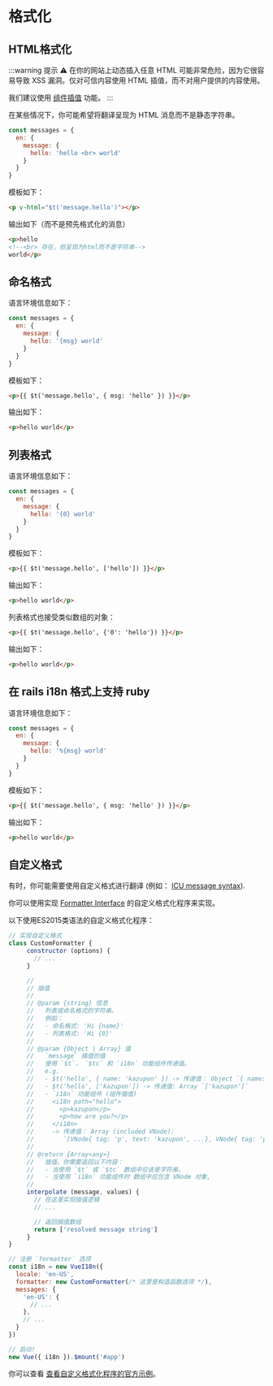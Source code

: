 # 格式化

## HTML格式化

:::warning 提示
:warning: 在你的网站上动态插入任意 HTML 可能非常危险，因为它很容易导致 XSS 漏洞。仅对可信内容使用 HTML 插值，而不对用户提供的内容使用。

我们建议使用 [组件插值](interpolation.md) 功能。
:::

在某些情况下，你可能希望将翻译呈现为 HTML 消息而不是静态字符串。


```js
const messages = {
  en: {
    message: {
      hello: 'hello <br> world'
    }
  }
}
```

模板如下：


```html
<p v-html="$t('message.hello')"></p>
```

输出如下（而不是预先格式化的消息）


```html
<p>hello
<!--<br> 存在，但呈现为html而不是字符串-->
world</p>
```

## 命名格式

语言环境信息如下：

```js
const messages = {
  en: {
    message: {
      hello: '{msg} world'
    }
  }
}
```

模板如下：

```html
<p>{{ $t('message.hello', { msg: 'hello' }) }}</p>
```

输出如下：

```html
<p>hello world</p>
```

## 列表格式

语言环境信息如下：

```js
const messages = {
  en: {
    message: {
      hello: '{0} world'
    }
  }
}
```

模板如下：

```html
<p>{{ $t('message.hello', ['hello']) }}</p>
```

输出如下：

```html
<p>hello world</p>
```

列表格式也接受类似数组的对象：


```html
<p>{{ $t('message.hello', {'0': 'hello'}) }}</p>
```

输出如下：

```html
<p>hello world</p>
```

## 在 rails i18n 格式上支持 ruby

语言环境信息如下：

```js
const messages = {
  en: {
    message: {
      hello: '%{msg} world'
    }
  }
}
```

模板如下：

```html
<p>{{ $t('message.hello', { msg: 'hello' }) }}</p>
```

输出如下：

```html
<p>hello world</p>
```

## 自定义格式

有时，你可能需要使用自定义格式进行翻译 (例如： [ICU message syntax](http://userguide.icu-project.org/formatparse/messages)).

你可以使用实现 [Formatter Interface](https://github.com/kazupon/vue-i18n/blob/dev/decls/i18n.js#L41-L43) 的自定义格式化程序来实现。

以下使用ES2015类语法的自定义格式化程序：

```js
// 实现自定义格式
class CustomFormatter {
     constructor (options) {
       // ...
     }

     //
     // 插值
     //
     // @param {string} 信息
     //   列表或命名格式的字符串。
     //   例如：
     //   - 命名格式: 'Hi {name}'
     //   - 列表格式: 'Hi {0}'
     //
     // @param {Object | Array} 值
     //   `message` 插值的值
     //   使用 `$t`， `$tc` 和 `i18n` 功能组件传递值。
     //   e.g.
     //   - $t('hello', { name: 'kazupon' }) -> 传递值： Object `{ name: 'kazupon' }`
     //   - $t('hello', ['kazupon']) -> 传递值: Array `['kazupon']`
     //   - `i18n` 功能组件 (组件插值)
     //     <i18n path="hello">
     //       <p>kazupon</p>
     //       <p>how are you?</p>
     //     </i18n>
     //     -> 传递值： Array (included VNode):
     //        `[VNode{ tag: 'p', text: 'kazupon', ...}, VNode{ tag: 'p', text: 'how are you?', ...}]`
     //
     // @return {Array<any>}
     //   插值，你需要返回以下内容：
     //   - 当使用 `$t` 或 `$tc` 数组中应该是字符串。
     //   - 当使用 `i18n` 功能组件时 数组中应包含 VNode 对象,
     //
     interpolate (message, values) {
       // 在这里实现插值逻辑
       // ...

       // 返回插值数组
       return ['resolved message string']
     }
}

// 注册 `formatter` 选项
const i18n = new VueI18n({
  locale: 'en-US',
  formatter: new CustomFormatter(/* 这里是构造函数选项 */),
  messages: {
    'en-US': {
      // ...
    },
    // ...
  }
})

// 启动!
new Vue({ i18n }).$mount('#app')
```

你可以查看 [查看自定义格式化程序的官方示例](https://github.com/kazupon/vue-i18n/tree/dev/examples/formatting/custom)。
